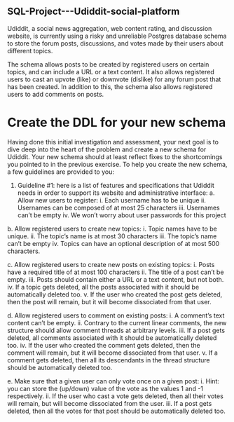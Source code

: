 ## SQL-Project---Udiddit-social-platform

Udiddit, a social news aggregation, web content rating, and discussion website, is currently using a risky and unreliable Postgres database schema to store the forum posts, discussions, and votes made by their users about different topics.

The schema allows posts to be created by registered users on certain topics, and can include a URL or a text content. It also allows registered users to cast an upvote (like) or downvote (dislike) for any forum post that has been created. In addition to this, the schema also allows registered users to add comments on posts.

# Create the DDL for your new schema
Having done this initial investigation and assessment, your next goal is to dive deep into the heart of the problem and create a new schema for Udiddit. Your new     schema should at least reflect fixes to the shortcomings you pointed to in the previous exercise. To help you create the new schema, a few guidelines are provided to   you:

1.	Guideline #1: here is a list of features and specifications that Udiddit needs in order to support its website and administrative interface:
  a.	Allow new users to register:
   i.	Each username has to be unique
   ii.	Usernames can be composed of at most 25 characters
   iii.	Usernames can’t be empty
   iv.	We won’t worry about user passwords for this project
	
  b.	Allow registered users to create new topics:
   i.	Topic names have to be unique.
   ii.	The topic’s name is at most 30 characters
   iii.	The topic’s name can’t be empty
   iv.	Topics can have an optional description of at most 500 characters.
   
  c.	Allow registered users to create new posts on existing topics:
   i.	Posts have a required title of at most 100 characters
   ii.	The title of a post can’t be empty.
   iii.	Posts should contain either a URL or a text content, but not both.
   iv.	If a topic gets deleted, all the posts associated with it should be automatically deleted too.
   v.	If the user who created the post gets deleted, then the post will remain, but it will become dissociated from that user.
   
  d.	Allow registered users to comment on existing posts:
   i.	A comment’s text content can’t be empty.
   ii.	Contrary to the current linear comments, the new structure should allow comment threads at arbitrary levels.
   iii.	If a post gets deleted, all comments associated with it should be automatically deleted too.
   iv.	If the user who created the comment gets deleted, then the comment will remain, but it will become dissociated from that user.
   v.	If a comment gets deleted, then all its descendants in the thread structure should be automatically deleted too.
   
  e.	Make sure that a given user can only vote once on a given post:
   i.	Hint: you can store the (up/down) value of the vote as the values 1 and -1 respectively.
   ii.	If the user who cast a vote gets deleted, then all their votes will remain, but will become dissociated from the user.
   iii.	If a post gets deleted, then all the votes for that post should be automatically deleted too.
